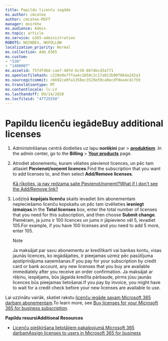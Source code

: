 ```yaml
---
title: Papildu licenču iegāde
ms.author: cmcatee
author: cmcatee-MSFT
manager: mnirkhe
ms.audience: Admin
ms.topic: article
ms.service: o365-administration
ROBOTS: NOINDEX, NOFOLLOW
localization_priority: Normal
ms.collection: Adm_O365
ms.custom:
- "530"
- "1400007"
ms.assetid: 75fdfd6d-cae7-40fd-bc50-8674bcd3a771
ms.openlocfilehash: c228e9e7ffea4c1858c2c17a813b90f064a242a3
ms.sourcegitcommit: c6692ce0fa1358ec3529e59ca0ecdfdea4cdc759
ms.translationtype: MT
ms.contentlocale: lv-LV
ms.lasthandoff: 09/14/2020
ms.locfileid: "47725558"
---
```

# <a name="buy-additional-licenses"></a><span data-ttu-id="6b004-102">Papildu licenču iegāde</span><span class="sxs-lookup"><span data-stu-id="6b004-102">Buy additional licenses</span></span>

1. <span data-ttu-id="6b004-103">Administrēšanas centrā dodieties uz lapu **norēķini** par \> **[produktiem](https://go.microsoft.com/fwlink/p/?linkid=842054)** .</span><span class="sxs-lookup"><span data-stu-id="6b004-103">In the admin center, go to the **Billing** \> **[Your products](https://go.microsoft.com/fwlink/p/?linkid=842054)** page.</span></span>

2. <span data-ttu-id="6b004-104">Atrodiet abonementu, kuram vēlaties pievienot licences, un pēc tam atlasiet **Pievienot/noņemt licences**.</span><span class="sxs-lookup"><span data-stu-id="6b004-104">Find the subscription that you want to add licenses to, and then select **Add/Remove licenses**.</span></span>

    [<span data-ttu-id="6b004-105">Kā rīkoties, ja nav redzama saite Pievienot/noņemt?</span><span class="sxs-lookup"><span data-stu-id="6b004-105">What if I don't see the Add/Remove link?</span></span>](https://docs.microsoft.com/microsoft-365/commerce/licenses/buy-licenses)

3. <span data-ttu-id="6b004-106">Lodziņā **kopējais licenču** skaits ievadiet šim abonementam nepieciešamo licenču kopskaitu un pēc tam izvēlieties **iesniegt izmaiņas**.</span><span class="sxs-lookup"><span data-stu-id="6b004-106">In the **Total licenses** box, enter the total number of licenses that you need for this subscription, and then choose **Submit change**.</span></span> <span data-ttu-id="6b004-107">Piemēram, ja jums ir 100 licences un jums ir jāpievieno vēl 5, ievadiet 105.</span><span class="sxs-lookup"><span data-stu-id="6b004-107">For example, if you have 100 licenses and you need to add 5 more, enter 105.</span></span>

    > [!NOTE]
    > <span data-ttu-id="6b004-108">Ja maksājat par savu abonementu ar kredītkarti vai bankas kontu, visas jaunās licences, ko iegādājaties, ir pieejamas uzreiz pēc pasūtījuma apstiprinājuma saņemšanas.</span><span class="sxs-lookup"><span data-stu-id="6b004-108">If you pay for your subscription by credit card or bank account, any new licenses that you buy are available immediately after you receive an order confirmation.</span></span> <span data-ttu-id="6b004-109">Ja maksājat ar rēķinu, iespējams, būs jāgaida kredīta pārbaude, pirms jūsu jaunās licences būs pieejamas lietošanai.</span><span class="sxs-lookup"><span data-stu-id="6b004-109">If you pay by invoice, you might have to wait for a credit check before your new licenses are available to use.</span></span>

<span data-ttu-id="6b004-110">Lai uzzinātu vairāk, skatiet rakstu [licenču iegāde savam Microsoft 365 darbam abonementam](https://docs.microsoft.com/microsoft-365/commerce/licenses/buy-licenses).</span><span class="sxs-lookup"><span data-stu-id="6b004-110">To learn more, see [Buy licenses for your Microsoft 365 for business subscription](https://docs.microsoft.com/microsoft-365/commerce/licenses/buy-licenses).</span></span>  

<span data-ttu-id="6b004-111">**Papildu resursi**</span><span class="sxs-lookup"><span data-stu-id="6b004-111">**Additional Resources**</span></span>

- [<span data-ttu-id="6b004-112">Licenču piešķiršana lietotājiem pakalpojumā Microsoft 365 darbam</span><span class="sxs-lookup"><span data-stu-id="6b004-112">Assign licenses to users in Microsoft 365 for business</span></span>](https://docs.microsoft.com/microsoft-365/admin/add-users/add-users)